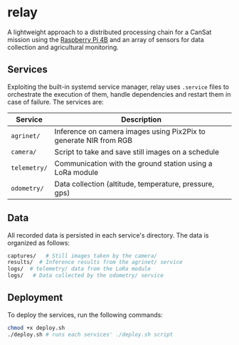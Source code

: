 # relay

A lightweight approach to a distributed processing chain for a CanSat mission using the [Raspberry Pi 4B](https://www.raspberrypi.org/) and an array of sensors for data collection and agricultural monitoring.

## Services

Exploiting the built-in systemd service manager, relay uses `.service` files to orchestrate the execution of them, handle dependencies and restart them in case of failure. The services are:

| Service | Description |
| --- | --- |
| `agrinet/` | Inference on camera images using Pix2Pix to generate NIR from RGB |
| `camera/` | Script to take and save still images on a schedule |
| `telemetry/` | Communication with the ground station using a LoRa module |
| `odometry/` | Data collection (altitude, temperature, pressure, gps) |

## Data

All recorded data is persisted in each service's directory. The data is organized as follows:

```sh
captures/   # Still images taken by the camera/
results/  # Inference results from the agrinet/ service
logs/  # telemetry/ data from the LoRa module
logs/   # Data collected by the odometry/ service
```

## Deployment

To deploy the services, run the following commands:

```sh
chmod +x deploy.sh
./deploy.sh # runs each services' ./deploy.sh script
```
